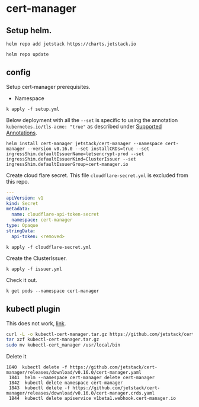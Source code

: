 # cert-manager

## Setup helm.

`helm repo add jetstack https://charts.jetstack.io`

`helm repo update`

## config

Setup cert-manager prerequisites.

- Namespace

`k apply -f setup.yml`

Below deployment with all the `--set` is specific to using the annotation `kubernetes.io/tls-acme: "true"` as described under [Supported Annotations](https://cert-manager.io/docs/usage/ingress/#supported-annotations).

`helm install cert-manager jetstack/cert-manager --namespace cert-manager --version v0.16.0 --set installCRDs=true --set ingressShim.defaultIssuerName=letsencrypt-prod --set ingressShim.defaultIssuerKind=ClusterIssuer --set ingressShim.defaultIssuerGroup=cert-manager.io`

Create cloud flare secret. This file `cloudflare-secret.yml` is excluded from this repo.

```yaml
---
apiVersion: v1
kind: Secret
metadata:
  name: cloudflare-api-token-secret
  namespace: cert-manager
type: Opaque
stringData:
  api-token: <removed>
```


`k apply -f cloudflare-secret.yml`

Create the ClusterIssuer.

`k apply -f issuer.yml`

Check it out.

`k get pods --namespace cert-manager`

## kubectl plugin

This does not work, [link](https://cert-manager.io/docs/usage/kubectl-plugin/).

```bash
curl -L -o kubectl-cert-manager.tar.gz https://github.com/jetstack/cert-manager/releases/download/v0.16.1/kubectl-cert_manager-linux-amd64.tar.gz
tar xzf kubectl-cert-manager.tar.gz
sudo mv kubectl-cert_manager /usr/local/bin
```

Delete it

```
1840  kubectl delete -f https://github.com/jetstack/cert-manager/releases/download/v0.16.0/cert-manager.yaml
 1841  helm --namespace cert-manager delete cert-manager
 1842  kubectl delete namespace cert-manager
 1843  kubectl delete -f https://github.com/jetstack/cert-manager/releases/download/v0.16.0/cert-manager.crds.yaml
 1844  kubectl delete apiservice v1beta1.webhook.cert-manager.io
```
